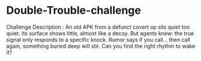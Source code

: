 # Double-Trouble-challenge
Challenge Description : An old APK from a defunct covert op sits quiet too quiet. Its surface shows little, almost like a decoy. But agents knew: the true signal only responds to a specific knock. Rumor says if you call... then call again, something buried deep will stir. Can you find the right rhythm to wake it?
